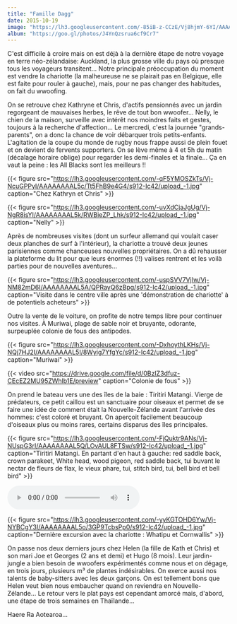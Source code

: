 ```yaml
---
title: "Famille Dagg"
date: 2015-10-19
image: "https://lh3.googleusercontent.com/-85iB-z-CCzE/Vj8hjmY-6YI/AAAAAAAALyQ/y-Ms_D70RwU/s912-Ic42/upload_-1.jpg"
album: "https://goo.gl/photos/J4YnQzsrua6cf9Cr7"
---
```


C'est difficile à croire mais on est déjà à la dernière étape de notre voyage en terre néo-zélandaise: Auckland, la plus grosse ville du pays où presque tous les voyageurs transitent... Notre principale préoccupation du moment est vendre la chariotte (la malheureuse ne se plairait pas en Belgique, elle est faite pour rouler à gauche), mais, pour ne pas changer des habitudes, on fait du wwoofing. 

On se retrouve chez Kathryne et Chris, d'actifs pensionnés avec un jardin regorgeant de mauvaises herbes, le rêve de tout bon wwoofer... Nelly, le chien de la maison, surveille avec intérêt nos moindres faits et gestes, toujours à la recherche d'affection... Le mercredi, c'est la journée "grands-parents", on a donc la chance de voir débarquer trois petits-enfants. L'agitation de la coupe du monde de rugby nous frappe aussi de plein fouet et on devient de fervents supporters. On se lève même à 4 et 5h du matin (décalage horaire oblige) pour regarder les demi-finales et la finale... Ça en vaut la peine : les All Blacks sont les meilleurs !!

{{< figure src="https://lh3.googleusercontent.com/-qF5YMOSZkTs/Vj-NcuGPPyI/AAAAAAAAL5c/Tt5FhB9e4G4/s912-Ic42/upload_-1.jpg" caption="Chez Kathryn et Chris" >}}

{{< figure src="https://lh3.googleusercontent.com/-uvXdCjaJgUg/Vj-NgR8isYI/AAAAAAAAL5k/RWBieZP_Lhk/s912-Ic42/upload_-1.jpg" caption="Nelly" >}}

Après de nombreuses visites (dont un surfeur allemand qui voulait caser deux planches de surf à l'intérieur), la chariotte a trouvé deux jeunes parisiennes comme chanceuses nouvelles propriétaires. On a dû rehausser la plateforme du lit pour que leurs énormes (!!) valises rentrent et les voilà parties pour de nouvelles aventures...

{{< figure src="https://lh3.googleusercontent.com/-uspSVV7VjIw/Vj-NM82mD6I/AAAAAAAAL5A/QPRayQ6zBpg/s912-Ic42/upload_-1.jpg" caption="Visite dans le centre ville après une 'démonstration de chariotte' à de potentiels acheteurs" >}}

Outre la vente de le voiture, on profite de notre temps libre pour continuer nos visites. À Muriwai, plage de sable noir et bruyante, odorante, surpeuplée colonie de fous des antipodes.

{{< figure src="https://lh3.googleusercontent.com/-DxhoythLKHs/Vj-NQj7HJ2I/AAAAAAAAL5I/8Wyig7YfgYc/s912-Ic42/upload_-1.jpg" caption="Muriwai" >}}

{{< video src="https://drive.google.com/file/d/0BzIZ3dfuz-CEcEZ2MU95ZWhlb1E/preview" caption="Colonie de fous" >}}

On prend le bateau vers une des îles de la baie : Tiritiri Matangi. Vierge de prédateurs, ce petit caillou est un sanctuaire pour oiseaux et permet de se faire une idée de comment était la Nouvelle-Zélande avant l'arrivée des hommes: c'est coloré et bruyant. On aperçoit facilement beaucoup d'oiseaux plus ou moins rares, certains disparus des îles principales.

{{< figure src="https://lh3.googleusercontent.com/-FjQuktr9ANs/Vj-NUspG3rI/AAAAAAAAL5Q/LOvAUL8FTSw/s912-Ic42/upload_-1.jpg" caption="Tiritiri Matangi. En partant d'en haut à gauche: red saddle back, crown parakeet, White head, wood pigeon, red saddle back, tui buvant le nectar de fleurs de flax, le vieux phare, tui, stitch bird, tui, bell bird et bell bird" >}}

<audio controls> <source src="https://drive.google.com/uc?export=download&id=0BzIZ3dfuz-CEdlpUdG1KSnFFZHc" type="audio/mp3"> </audio>

{{< figure src="https://lh3.googleusercontent.com/-yyKGTOHD6Yw/Vj-NYBCgY3I/AAAAAAAAL5o/3GP9TcbsPp0/s912-Ic42/upload_-1.jpg" caption="Dernière excursion avec la chariotte : Whatipu et Cornwallis" >}}

On passe nos deux derniers jours chez Helen (la fille de Kath et Chris) et son mari Joe et Georges (2 ans et demi) et Hugo (8 mois). Leur jardin-jungle a bien besoin de wwoofers expérimentés comme nous et on dégage, en trois jours, plusieurs m³ de plantes indésirables. On exerce aussi nos talents de baby-sitters avec les deux garçons. On est tellement bons que Helen veut bien nous embaucher quand on reviendra en Nouvelle-Zélande... Le retour vers le plat pays est cependant amorcé mais, d'abord, une étape de trois semaines en Thaïlande...

Haere Ra Aotearoa...
